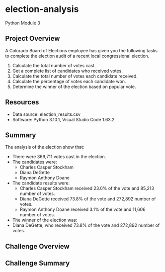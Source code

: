 # election-analysis
Python Module 3 

## Project Overview
A Colorado Board of Elections employee has given you the following tasks to complete the election audit of a recent local congressional election.

1. Calculate the total number of votes cast.
2. Get a complete list of candidates who received votes.
3. Calculate the total number of votes each candidate received.
4. Calculate the percentage of votes each candidate won.
5. Determine the winner of the election based on popular vote.

## Resources
- Data source: election_results.csv
- Software: Python 3.10.1, Visual Studio Code 1.63.2

## Summary
The analysis of the election show that:
- There were 369,711 votes cast in the election.
- The candidates were:
  -  Charles Casper Stockham
  -  Diana DeGette
  -  Raymon Anthony Doane
- The candidate results were:
  -  Charles Casper Stockham received 23.0% of the vote and 85,213 number of votes.
  -  Diana DeGette received 73.8% of the vote and 272,892 number of votes.
  -  Raymon Anthony Doane received 3.1% of the vote and 11,606 number of votes.
- The winner of the election was:
-   Diana DeGette, who received  73.8% of the vote and 272,892 number of votes.

## Challenge Overview

## Challenge Summary
